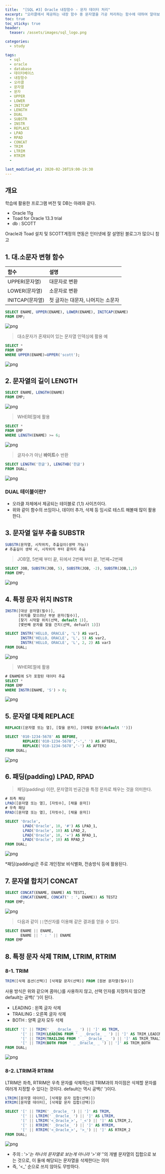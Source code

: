 ```yaml
---
title:  "[SQL #3] Oracle 내장함수 - 문자 데이터 처리"
excerpt: "오라클에서 제공하는 내장 함수 중 문자열을 가공 처리하는 함수에 대하여 알아보자"
toc: true
toc_sticky: true
header:
  teaser: /assets/images/sql_logo.png

categories:
  - study

tags:
  - sql
  - oracle
  - database
  - 데이터베이스
  - 내장함수
  - 오라클
  - 문자열
  - 문자
  - UPPER
  - LOWER
  - INITCAP
  - LENGTH
  - DUAL
  - SUBSTR
  - INSTR
  - REPLACE
  - LPAD
  - RPAD
  - CONCAT
  - TRIM
  - LTRIM
  - RTRIM
  - 

last_modified_at: 2020-02-20T19:00-19:30
---
```


## 개요  

학습에 활용한 프로그램 버전 및 DB는 아래와 같다.  

- Oracle 11g  
- Toad for Oracle 13.3 trial  
- db : SCOTT  

Oracle과 Toad 설치 및 SCOTT계정의 연동은 인터넷에 잘 설명된 블로그가 많으니 참고  

## 1. 대.소문자 변형 함수  

| 함수 | 설명 |
|:---|:---|
| UPPER(문자열) | 대문자로 변환 |
| LOWER(문자열) | 소문자로 변환 |
| INITCAP(문자열) | 첫 글자는 대문자, 나머지는 소문자 |

```sql
SELECT ENAME, UPPER(ENAME), LOWER(ENAME), INITCAP(ENAME)
FROM EMP;
```
![png](/assets/images/sql/3/string1.PNG)

> 대소문자가 혼재되어 있는 문자열 인덱싱에 활용 예  

```sql
SELECT *
FROM EMP
WHERE UPPER(ENAME)=UPPER('scott');
```

![png](/assets/images/sql/3/string2.PNG)


## 2. 문자열의 길이 LENGTH  

```sql
SELECT ENAME, LENGTH(ENAME)
FROM EMP;
```

![png](/assets/images/sql/3/string3.PNG)

> WHERE절에 활용  

```sql
SELECT *
FROM EMP
WHERE LENGTH(ENAME) >= 6; 
```

![png](/assets/images/sql/3/string4.PNG)

> 글자수가 아닌 **바이트**수 반환  

```sql
SELECT LENGTH('한글'), LENGTHB('한글')
FROM DUAL;
```

![png](/assets/images/sql/3/string5.PNG)

### DUAL 테이블이란?  

- 오라클 자체에서 제공되는 테이블로 (1,1) 사이즈이다.  
- 위와 같이 함수의 쓰임이나, 데이터 추가, 삭제 등 임시로 테스트 해볼때 많이 활용한다.  


## 3. 문자열 일부 추출 SUBSTR  

```sql
SUBSTR(문자열, 시작위치, 추출길이(생략 가능))
# 추출길이 생략 시, 시작위치 부터 끝까지 추출
```
> JOB열, 5번째 부터 끝, 뒤에서 2번째 부터 끝, 1번째~2번쨰  

```sql
SELECT JOB, SUBSTR(JOB, 5), SUBSTR(JOB, -2), SUBSTR(JOB,1,2)
FROM EMP;
```

![png](/assets/images/sql/3/string6.PNG)

## 4. 특정 문자 위치 INSTR  

```sql
INSTR([대상 문자열(필수)],
	  [위치를 찾으려난 부분 문자(필수)],
      [찾기 시작할 위치(선택, default 1)],
      [몇번째 문자를 찾을 건지(선택, defualt 1)])
```

```sql
SELECT INSTR('HELLO, ORACLE', 'L') AS var1,
       INSTR('HELLO, ORACLE', 'L', 5) AS var2,
       INSTR('HELLO, ORACLE', 'L', 2, 2) AS var3
FROM DUAL;
```

![png](/assets/images/sql/3/string7.PNG)


> WHERE절에 활용  

```sql
# ENAME에 S가 포함된 데이터 추출
SELECT *
FROM EMP
WHERE INSTR(ENAME, 'S') > 0;
```

![png](/assets/images/sql/3/string8.PNG)

## 5. 문자열 대체 REPLACE  

```sql
REPLACE([문자열 또는 열], [찾을 문자], [대체할 문자(default '')])
```

```sql
SELECT '010-1234-5678' AS BEFORE,
        REPLACE('010-1234-5678','-',' ') AS AFTER1,
        REPLACE('010-1234-5678','-') AS AFTER2
FROM DUAL;
```

![png](/assets/images/sql/3/string9.PNG)

## 6. 패딩(padding) LPAD, RPAD  

> 패딩(padding) 이란, 문자열의 빈공간을 특정 문자로 채우는 것을 의미한다.  

```sql
# 죄측 패딩
LPAD([문자열 또는 열], [자릿수], [채울 문자])
# 우측 패딩
RPAD([문자열 또는 열], [자릿수], [채울 문자])
```

```sql
SELECT 'Oracle',
        LPAD('Oracle', 10, '#') AS LPAD_1,
        LPAD('Oracle', 10) AS LPAD_2,
        LPAD('Oracle', 10, '=') AS RPAD_1,
        LPAD('Oracle', 10) AS RPAD_2
FROM DUAL;
```

![png](/assets/images/sql/3/string10.PNG)

*패딩(padding)은 주로 개인정보 비식별화, 전송방식 등에 활용된다.  

## 7. 문자열 합치기 CONCAT  

```sql
SELECT CONCAT(ENAME, ENAME) AS TEST1,
       CONCAT(ENAME, CONCAT(' : ', ENAME)) AS TEST2
FROM EMP;
```

![png](/assets/images/sql/3/string11.PNG)

> 다음과 같이 `||`연산자를 이용해 같은 결과를 얻을 수 있다.  

```sql
SELECT ENAME || ENAME,
       ENAME || ' : ' || ENAME
FROM EMP
```

## 8. 특정 문자 삭제 TRIM, LTRIM, RTRIM  

### 8-1. TRIM  

```sql
TRIM([삭제 옵션(선택)] [삭제할 문자(선택)] FROM [원본 문자열(필수)])
```

사용 방식은 위와 같으며 콤마(,)를 사용하지 않고, 선택 인자를 지정하지 않으면 default는 공백(' ')이 된다.  

- LEADING : 왼쪽 글자 삭제  
- TRAILING : 오른쪽 글자 삭제  
- BOTH : 양쪽 글자 모두 삭제  

```sql
SELECT '[' || TRIM(' _ _Oracle_ _ ') || ']' AS TRIM,
       '[' || TRIM(LEADING FROM ' _ _Oracle_ _ ') || ']' AS TRIM_LEADING,
       '[' || TRIM(TRAILING FROM ' _ _Oracle_ _ ') || ']' AS TRIM_TRALING,
       '[' || TRIM(BOTH FROM ' _ _Oracle_ _ ') || ']' AS TRIM_BOTH
FROM DUAL;
```

![png](/assets/images/sql/3/string12.PNG)


### 8-2. LTRIM과 RTRIM  

LTRIM은 좌측, RTRIM은 우측 문자를 삭제하는데 TRIM과의 차이점은 삭제할 문자를 여러개 지정할 수 있다는 것이다. default는 역시 공백(' ')이다.  

```sql
LTRIM([문자열 데이터], [삭제할 문자 집합(선택)])
RTRIM([문자열 데이터], [삭제할 문자 집합(선택)])
```

```SQL
SELECT '[' || TRIM(' _Oracle_ ') || ']' AS TRIM,
       '[' || LTRIM(' _Oracle_ ') || ']' AS LTRIM,
       '[' || LTRIM('<_Oracle_>', '_<') || ']' AS LTRIM_2,
       '[' || RTRIM(' _Oracle_ ') || ']' AS RTRIM,
       '[' || RTRIM('<_Oracle_>', '>_') || ']' AS RTRIM_2
FROM DUAL;
```

![png](/assets/images/sql/3/string13.PNG)

- 주의 : '>_'는 하나의 문자열로 보는게 아니라 '>'와 '_'의 개별 문자열의 집합으로 보는 것으로, 이 둘에 해당되는 문자열을 삭제한다는 의미  
- 즉, '<_' 순으로 쓰지 않아도 무방하다.  

